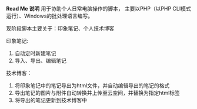 **Read Me 说明**
用于协助个人日常电脑操作的脚本，
主要以PHP（以PHP CLI模式运行）、Windows的批处理语言编写。

现阶段脚本主要关于：印象笔记、个人技术博客

印象笔记:
1. 自动定时新建笔记
2. 导入、导出、编辑笔记

技术博客：
1. 将印象笔记中的笔记导出为html文件，并自动编辑导出的笔记的格式
2. 导出笔记的图片与附件自动转换并上传至云空间，并替换为指定html标签
3. 将导出的笔记更新到技术博客中